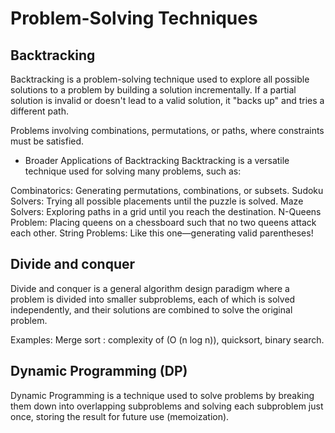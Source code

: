 # Problem-Solving Techniques

## Backtracking

Backtracking is a problem-solving technique used to explore all possible solutions to a problem by building a solution incrementally. If a partial solution is invalid or doesn't lead to a valid solution, it "backs up" and tries a different path.

Problems involving combinations, permutations, or paths, where constraints must be satisfied.

- Broader Applications of Backtracking
  Backtracking is a versatile technique used for solving many problems, such as:

Combinatorics: Generating permutations, combinations, or subsets.
Sudoku Solvers: Trying all possible placements until the puzzle is solved.
Maze Solvers: Exploring paths in a grid until you reach the destination.
N-Queens Problem: Placing queens on a chessboard such that no two queens attack each other.
String Problems: Like this one—generating valid parentheses!

## Divide and conquer

Divide and conquer is a general algorithm design paradigm where a problem is divided into smaller subproblems, each of which is solved independently, and their solutions are combined to solve the original problem.

Examples: Merge sort : complexity of (O (n log n)), quicksort, binary search.


## Dynamic Programming (DP)

Dynamic Programming is a technique used to solve problems by breaking them down into overlapping subproblems and solving each subproblem just once, storing the result for future use (memoization).